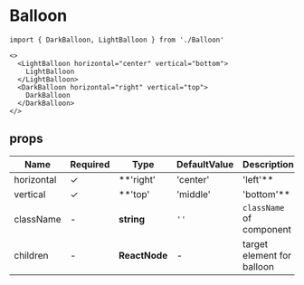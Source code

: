 # Balloon

```tsx
import { DarkBalloon, LightBalloon } from './Balloon'

<>
  <LightBalloon horizontal="center" vertical="bottom">
    LightBalloon
  </LightBalloon>
  <DarkBalloon horizontal="right" vertical="top">
    DarkBalloon
  </DarkBalloon>
</>
```

## props

| Name         | Required | Type                              | DefaultValue | Description                  |
| ------------ | -------- | --------------------------------- | ------------ | ---------------------------- |
| horizontal   | ✓        | **'right' | 'center' | 'left'**   | -            | horizontal position          |
| vertical     | ✓        | **'top' | 'middle' | 'bottom'**   | -            | vertical position            |
| className    | -        | **string**                        | `''`         | `className` of component     |
| children     | -        | **ReactNode**                     | -            | target element for balloon   |
